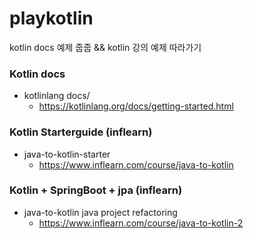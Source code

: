 # playkotlin
kotlin docs 예제 줍줍 &amp;&amp; kotlin 강의 예제 따라가기

### Kotlin docs
* kotlinlang docs/
  * https://kotlinlang.org/docs/getting-started.html

### Kotlin Starterguide (inflearn)
* java-to-kotlin-starter
  * https://www.inflearn.com/course/java-to-kotlin

### Kotlin + SpringBoot + jpa (inflearn)
* java-to-kotlin java project refactoring
  * https://www.inflearn.com/course/java-to-kotlin-2
